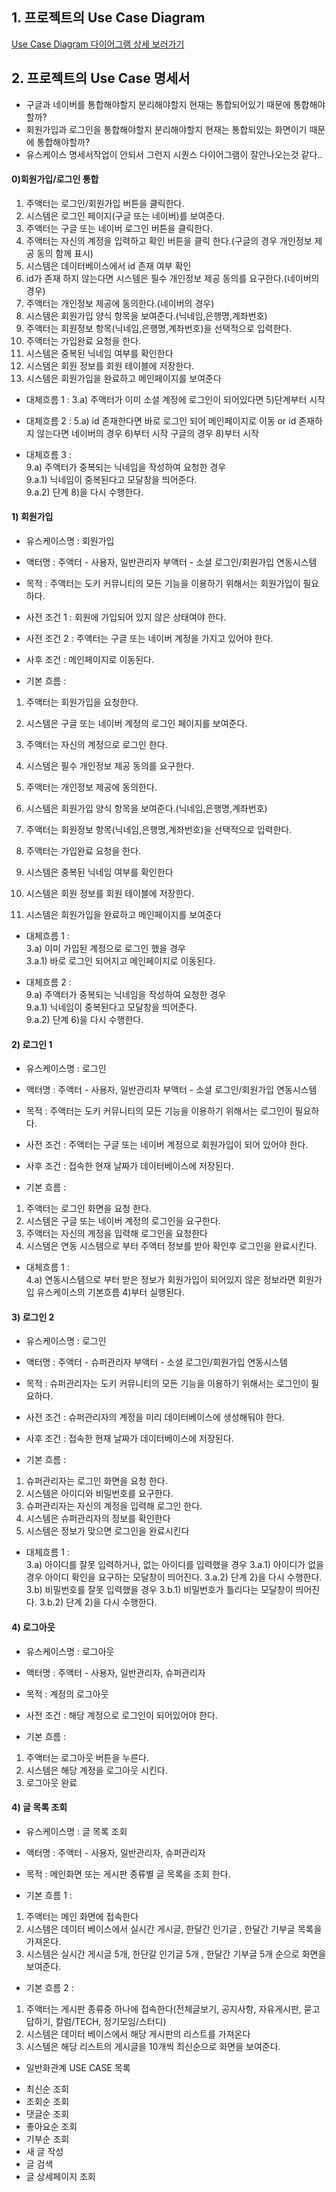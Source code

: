 
## 1. 프로젝트의 Use Case Diagram

[Use Case Diagram 다이어그램 상세 보러가기](https://www.draw.io/?lightbox=1&highlight=0000ff&edit=_blank&layers=1&nav=1&title=Untitled%20Diagram.drawio#R7V1Zc%2BM2Ev41fBwXcRHAow5PtipJZXZnp3azb7JF20pk0ZHosZ1fvwBJSCQIibRFoimNXKkMBYGH0Pj67mZAJo%2BvP61nTw%2B%2FJvN4GeBw%2FhqQaYDVHxHqHz3ylo8gFKJ85H69mBdju4Gvi7%2FjYjAsRp8X83hTmZgmyTJdPFUHb5PVKr5NK2Oz9Tp5qU67S5bVuz7N7uPawNfb2dKMXrHd%2BH8W8%2FTB%2FJBI7r74R7y4fyhuLnCUf3Ezu%2F3zfp08r4o7rpJVnH%2FzODOXKX7l5mE2T15KQ%2BQ6IJN1kqT50ePrJF7qlTVrZs5L38yDBmT8kD4u1QekDrOvP%2B85GbU5Wf2udbxKy7fbe72I43kUUUruJIpv2CdM8kt8ny2fizt826jfHk5m2T%2FTxex%2BPXusPUYav6objjfpOvkzniTLZK3Gs2Uj47vFcmkNlR75LlmlxebB1HwuLqy%2F%2Fx6v04Wi6mi5uF%2BpscfFfK6%2FHM%2BKgVv1W%2BO188cXy6UvEb%2BWhorF%2BClOHuN0%2FaammG3PCvIUm95Q66W0fZjZ4A%2BlrUOLsVmxae%2B3l96tvjooCOAmxr%2Fot%2FHm7ttff7xsfsPh%2F27%2B%2BWX%2B%2BAnVCRLgaJkWK1WhQvTXc2K%2B%2BLTJ1nSkJqg1ed19qY7u9b%2FT337%2B%2BXf1bXA9CcbjYESDa%2FX%2F6%2BJAqP9EcD3VB%2BPQ3FH9gvym%2BSVqu0CB4UkfPj8uP6tdoqn08rBI469Ps1s9%2FqJYTZX6ZmHVqjL9jVlSRQdz%2FRr1HDRuTVDhJCirExQx3BtJaZ2kiggiCsQkO2CBnGSUUQRB%2Bvh6FIx5MBb6WznVB%2BoBFHHkqDhFjgMZZtPCQGQkldf6Ojl5JdfjmqqfAymLQUVYmd9ulNF8au5r0bSBgLPNU8687xav8byKZ8RreD6eokiEFkalg6bCgdHtYOcUpbi2bPFcCaPiY7JOH5L7ZDVbXu9Gx5l80Us21Xt9N%2BeXJHkqFvePOE3fisWcPadJdenj1Xyk5eSOraqRzwv96NklbUrkz6gf7PDSq9%2BRPK9v40NbuEBMOlvfx%2BmBiSR0E3MdL2fp4nv1SVx0yU5VP3P2VprwlCxW6aZ05S96YLdHKKvsEMSZReL8gjuCb5%2FsCFQzN6pxMMohqmAmC2TKuhJQYp2j21TLyq3k%2B2V2Ey%2B%2FJJtFuki0wLtJ0jR5VBOW%2BovxVlcxMjbA5C77c0jPNLHwmzyny8VKiWyjhO3fOccx4ipoCZM10DIHZmVfkGUMArLlhWVbfckop7hjkEZdYK8JXFTIK1n6E9Xr5RyiuIRFsy5QFzlRp4XkREs8JffUE2nBSDPBqCRqZACZ4zDXbG7WbZSaHwGZyjyqy1Ov0EQRhcBmHYt9ClDhA5sI2ypP33AUbiE4MtZEjssLHNvDkTrUW69wpHWngxflVj37f9WHT%2BFVGG5HftdXvKJImoHpa3GP%2FNNb%2BdOXeL1Qa6CdA8UgmMKMaUuFOTcOfSvMiFucw2ynz21PIJEHHRu7LOcDRrK9bZfLxdOmhVeiB1gjZput1GG2SpfZ2ptvCbtMlrE2WRR7Vqs4UsoTy7QookeGtJy2Xwdt3c7l5aSO5eS9raZbFR2pbTnNDngg6nbfoBYxdKh%2BnheROxdRbUMxKdSFcd1HNaRFlCH4GrqUsJFmiHr%2F5VpX7ozIWee08AiqY%2B0mNG7FIS8yZdCLTDmMVvQ%2BDcYZj%2BlSrZEt1Rp8rFpzHLEcukD%2FxJrPNg%2FZ%2BW7r8scjg3nMZvVNsXtaxDUEGTQncoYI%2FXIih1Lh15PJW3CmrT0XXrGKMddgyHWIEhK2REk3NljdZooia%2B8Qa0%2F07J0xt6vgr00UccD4Qy4zyi%2F%2B6lbUv3U2hL1qRYpEOXZqZzDszXVYx5vF37Ob7FIaFYU9r67LxgGb6msphG6Kpe7LMUWqJj8LaW3pXZ4pe5d3F8NBtZUPcDR71LuwyFcof1qsbpfPOiXJjN5X5rjdjXWqtc1xaU9dF4qqDLrvoDrFzVLNBareciQ4iFArCamQWz5HjuhHfI6HowqsWwnHcFs9sJPww3u9jNvMKZOMEx12Mtrzo4b5ODo4vx%2BfpFnzvdb2RKuwAmUHNFNwp4G4zsKSuaOSlrxDvRniu512FKOwk28EuCFukjnBOAVmUZVTSDJ8RsF9MYrjBLzbG6jxJDKsVHGmQ4hbnDmiVoC4YcRiTaiuO%2FnFjXTY1V5xUxKoBW4i3gCc5hC9E1pdAke0BA7HEBKWW%2ByZV6NyzfMZPTg%2FosfOxx4ksjsJQUezJjvnNx5XYl2yPKj%2By7zjio%2BMqLGDqeE4uDCONRtyCJ8BSWdOwKUziOfVryxt7XyFlaUu52smP%2FPc8HFktrUw6eeD1kRticootESNgEJCW4kqQlyVqEI2SVR4VdTYbAOHj3lMW6hgLS0qIYtRIOkJ44hycBxFZy8zIlMQOfBN73CwarVI7XKyM75OeK%2BD52pEIGUIfvf6sJ2SxDJRvCQymjWxpUkVOqcLLAJveAywhqBrYJHTECKOCmZdc8xM%2FelYm%2Banu9cxeNIkh3XlWYGybXrHh5x4%2BuxK4lSHgOFtta7c7wwFGA6i%2FzZkq%2FXIx1qT5ejstQ8pCMKWbcxDVJG7NO9SNbEOF6rVmGTBxInJ38mqq7Y1%2F4KVsuvGWmV3lPdDclJu50NxcE4KEkz0WnnIh62OUyu%2FiyNZpmrj%2FIgczhEgh%2Bf3hGaXul%2BOXQ46qlCLXQpoDxF31IEdSPyKX9N4NT%2BHvK91ks6K4la9ut0ngnEr5YY6aO03EcyRAnDJ8fsIaaXdggM6x0%2FAxks6NVs6FtKmUHCoaQZ2ORZqSDM4LNT7EbpmDRvSAIYufe2YPnG1MPMqfcUAY%2Fo8qERCZWRFQiOBGvDdd%2BaQaGvlAkGa24K%2FAdLWfE7wwfnR4fk9sYA98Ssr6efUWAB89aujgdkgWECXeG1rJwPh1U5%2FYQ14teabzL9%2B8eeye88ov445VGjPQMTnD8S2YS4YINp7IpKHgVjL0aQ06B%2BI7hicOyX2XNAZgQfmJEjrLL%2FojAaNTjvBPcLvS4iPpA8xuadzUJuE9VMDJXN1a%2FYKSoQGmHPVMSpl2%2F7MDASV0vYf0cOotOcL4aOhMxmokdNXekTrTQMTh0eRbQZTD7tAunrkWeW9oijmzfvlfZj7VoMOASZh9vcO3nFch8LQCsdT8JZ6CIGkwpQdicRyJGLyodajfrl%2FW53saO5%2F5KtNQNTjHXXLlG1yD78jPQqKmkBs2e66wBqCQbUTqA9XlHTp2BYfx8FoulO8z4ePg0eMEAIJ9fqFaduWCkAqtxV%2FYQ3xHXu%2B4B5AigiIOxOQt7fuwwHE24W1a6q7oPkE01hq7wnEZlbvPYH4SOCTrkYkVemxrxL0bMQIA486IgSSeVDuWSK32n9uDoR82%2FxnuOZA254lQJLJYhlRQyTTni8aMn4lwofm9yXJQGpyACVZ203WjSRzyAW7ttfOW9zTXPXdMtG%2BUVPGee0EIyP7lVhNTeDzwrtcYkW7mMI5SawIPDyPEHR3unc1W%2FbLMdr2zYERSyi0A%2FUNocPaCcJHoRgiIIXOpR1GcSWTGl3pPsEf0IkAZVfrDk6g7fPNYx6qIqp2czofTg4fNcaO5TwzFxYyDGygLFnYPinkhcGCpAuUW1FLq1Gm4E3RioEx2PYbC8jPRSybkjf5uewTSFGw3e9WNMvYoNTnooDog7ORABw8mQ8R6GA0CSudppWmtWv4dyqMYNi9HhC1dfgm494%2Bgfgw7hH7wbxLxb7p3GskLdfM9uV9vt6XbPBgN0fCwUiUurI6m3xkqdoj47g55gWd0Mwe2S%2BGAG8fhrZbcwDFyU3anmco4pYsHDq7CCTnAJJHtiUMrBtj%2B5yHtNhRxtim%2Br0po7x70XWW7n6qHM5WZ%2BHfEoswBlZnORVVu1aSHt6c0jnK2pajAbO%2F0FXyVevdm%2BsRo6hoK7bDXTah216Mg8MgeLsxhKFfwhJh26Ts4zVnnWOQngYGCXi%2BCrffTUU%2F9EYASK2mLa2htRpHT7J9%2FFaNjFHp9evnwlHVIsCz1AE2fu4cE97K%2B47kf7DZD%2B8yoiFZnLfCuyNZnKsWzsnizrcobuerAmRx0BFJiqzmeVKegtZ4ImVxFFprZFy%2Bh3MOTmP0VjB3JDt1laTtY6dnWpuGEHxxGoaO62IRHY03zxDzVux2JCuFTr%2BNGAmqkvL0cne81agdyU5dNVp72OnZF2spHRGerwK%2FD%2FM9PNUzpIZdkbVz45jdZIou9%2Be%2B185gh88Q%2BPAJfSXOgGTxlgSC4NWKjCskT04gtN29iIDsXmZeW7ndWtTH1gpdFVf71PlzL71CrrcL%2BJY%2FwHZ0FeeDer8ACr0VXx1HQwbcIuhKMiv5Hp2eAt%2BW1kD8OrJy6ZGXhkDbZWnm1%2BdbV4XIAAqroG30kOIqxPnO%2FzlcFww6kTyk%2FPY%2FUBpma8L01QmB2y96QhZ2u%2BqEYN8I0Ybe53sfrV9Oj1qnwp1v%2FRSi8AVUzBHw%2BNFe27f9unhm1AmxLe%2BLcKTheH21G%2BKuVAFTvKL1qDBLD8jKVkQ1B1VeB67Xy3ykh3lHYMLM1prgnavc3TNejHTmhU7gzVf6RBeYwqul3GEenP%2BLJ1kf7AnbNZImIahEXeyVPbneDXghbifEpY6ses%2FEddRUXoj7MeJa%2Bjoz3YbgiIsvxO2KuLWOeeBs%2BX0GwoW47YkbOQoOPRP3h3yTdz%2FEtew9V3ssz8R1BD8vxO0EudxhzHsm7sUU6oy4dvNiRzWBX%2BLKiynUF1uW8MS9mEJ9EReFDiegZ%2BpebKHeqIsd4RLP1HVErS7U7Ya6CFxhlo5y8Qt1O6KuI%2FfQM3Uv5lBn1LXMIUQ4tJvK1Yj7Qt1usAsePsCuJrsX6naE3f44s%2Fq4TpK0nDqkfvPDr8k81jP%2BDw%3D%3D)

## 2. 프로젝트의 Use Case 명세서

- 구글과 네이버를 통합해야할지 분리해야할지 현재는 통합되어있기 때문에 통합해야할까?
- 회원가입과 로그인을 통합해야할지 분리해야할지 현재는 통합되있는 화면이기 때문에 통합해야할까?
- 유스케이스 명세서작업이 안되서 그런지 시퀀스 다이어그램이 잘안나오는것 같다..

#### 0)회원가입/로그인 통합

1) 주액터는 로그인/회원가입 버튼을 클릭한다.
2) 시스템은 로그인 페이지(구글 또는 네이버)를 보여준다.
3) 주액터는 구글 또는 네이버 로그인 버튼을 클릭한다.
4) 주액터는 자신의 계정을 입력하고 확인 버튼을 클릭 한다.(구글의 경우 개인정보 제공 동의 함께 표시)
5) 시스템은 데이터베이스에서 id 존재 여부 확인
6) id가 존재 하지 않는다면 시스템은 필수 개인정보 제공 동의를 요구한다.(네이버의 경우)
7) 주액터는 개인정보 제공에 동의한다.(네이버의 경우)
8) 시스템은 회원가입 양식 항목을 보여준다.(닉네임,은행명,계좌번호)
9) 주액터는 회원정보 항목(닉네임,은행명,계좌번호)을 선택적으로 입력한다.
10) 주액터는 가입완료 요청을 한다.
11) 시스템은 중복된 닉네임 여부를 확인한다 
12) 시스템은 회원 정보를 회원 테이블에 저장한다.
13) 시스템은 회원가입을 완료하고 메인페이지를 보여준다

- 대체흐름 1 :
3.a) 주액터가 이미 소셜 계정에 로그인이 되어있다면 5)단계부터 시작

- 대체흐름 2 :
5.a) id 존재한다면 바로 로그인 되어 메인페이지로 이동 or id 존재하지 않는다면 네이버의 경우 6)부터 시작
구글의 경우 8)부터 시작

- 대체흐름 3 :   
9.a) 주액터가 중복되는 닉네임을 작성하여 요청한 경우        
9.a.1) 닉네임이 중복된다고 모달창을 띄어준다.    
9.a.2) 단계 8)을 다시 수행한다.   

#### 1) 회원가입

- 유스케이스명 : 회원가입

- 액터명 : 주액터 - 사용자, 일반관리자 
                  부액터 - 소셜 로그인/회원가입 연동시스템

- 목적 : 주액터는 도키 커뮤니티의 모든 기능을 이용하기  위해서는 회원가입이 필요하다.

- 사전 조건 1 : 회원에 가입되어 있지 않은 상태여야 한다.
- 사전 조건 2 : 주액터는 구글 또는 네이버 계정을 가지고 있어야 한다.
- 사후 조건 : 메인페이지로 이동된다.

- 기본 흐름 : 

1) 주액터는 회원가입을 요청한다.
2) 시스템은 구글 또는 네이버 계정의 로그인 페이지를 보여준다.
3) 주액터는 자신의 계정으로 로그인 한다.
4) 시스템은 필수 개인정보 제공 동의를 요구한다.
5) 주액터는 개인정보 제공에 동의한다.
6) 시스템은 회원가입 양식 항목을 보여준다.(닉네임,은행명,계좌번호)
7) 주액터는 회원정보 항목(닉네임,은행명,계좌번호)을 선택적으로 입력한다.
8) 주액터는 가입완료 요청을 한다.
9) 시스템은 중복된 닉네임 여부를 확인한다 

10) 시스템은 회원 정보를 회원 테이블에 저장한다.
11) 시스템은 회원가입을 완료하고 메인페이지를 보여준다

- 대체흐름 1 :   
3.a) 이미 가입된 계정으로 로그인 했을 경우     
3.a.1) 바로 로그인 되어지고 메인페이지로 이동된다. 

- 대체흐름 2 :   
9.a) 주액터가 중복되는 닉네임을 작성하여 요청한 경우        
9.a.1) 닉네임이 중복된다고 모달창을 띄어준다.    
9.a.2) 단계 6)을 다시 수행한다.    

#### 2) 로그인 1

- 유스케이스명 : 로그인

- 액터명 : 주액터 - 사용자, 일반관리자 
                  부액터 - 소셜 로그인/회원가입 연동시스템

- 목적 : 주액터는 도키 커뮤니티의 모든 기능을 이용하기 위해서는 로그인이 필요하다.

- 사전 조건 : 주액터는 구글 또는 네이버 계정으로 회원가입이 되어 있어야 한다.
- 사후 조건 : 접속한 현재 날짜가 데이터베이스에 저장된다.

- 기본 흐름 : 

1) 주액터는 로그인 화면을 요청 한다.
2) 시스템은 구글 또는 네이버 계정의 로그인을 요구한다.
3) 주액터는 자신의 계정을 입력해 로그인을 요청한다
4) 시스템은 연동 시스템으로 부터 주액터 정보를 받아 확인후 로그인을 완료시킨다.

- 대체흐름 1 :   
4.a) 연동시스템으로 부터 받은 정보가 회원가입이 되어있지 않은 정보라면 회원가입 유스케이스의  기본흐름 4)부터 실행된다.

#### 3) 로그인 2

- 유스케이스명 : 로그인

- 액터명 : 주액터 - 슈퍼관리자
                  부액터 - 소셜 로그인/회원가입 연동시스템

- 목적 : 슈퍼관리자는 도키 커뮤니티의 모든 기능을 이용하기 위해서는 로그인이 필요하다.

- 사전 조건 : 슈퍼관리자의 계정을 미리 데이터베이스에 생성해둬야 한다.
- 사후 조건 : 접속한 현재 날짜가 데이터베이스에 저장된다.

- 기본 흐름 : 

1) 슈퍼관리자는 로그인 화면을 요청 한다.
2) 시스템은 아이디와 비밀번호를 요구한다.
3) 슈퍼관리자는 자신의 계정을 입력해 로그인 한다.
4) 시스템은 슈퍼관리자의 정보를 확인한다
5) 시스템은 정보가 맞으면 로그인을 완료시킨다

- 대체흐름 1 :   
3.a) 아이디를 잘못 입력하거나, 없는 아이디를 입력했을 경우 
3.a.1) 아이디가 없을 경우 아이디 확인을 요구하는 모달창이 띄어진다.
3.a.2) 단계 2)을 다시 수행한다.  
3.b) 비밀번호를 잘못 입력했을 경우
3.b.1) 비밀번호가 틀리다는 모달창이 띄어진다.
3.b.2) 단계 2)을 다시 수행한다.  

#### 4) 로그아웃

- 유스케이스명 : 로그아웃

- 액터명 : 주액터 - 사용자, 일반관리자, 슈퍼관리자

- 목적 : 계정의 로그아웃

- 사전 조건 : 해당 계정으로 로그인이 되어있어야 한다.

- 기본 흐름 : 

1) 주액터는 로그아웃 버튼을 누른다.
2) 시스템은 해당 계정을 로그아웃 시킨다.
3) 로그아웃 완료

#### 4) 글 목록 조회

- 유스케이스명 : 글 목록 조회

- 액터명 : 주액터 - 사용자, 일반관리자, 슈퍼관리자

- 목적 : 메인화면 또는 게시판 종류별 글 목록을 조회 한다. 

- 기본 흐름 1 : 

1) 주액터는 메인 화면에 접속한다
2) 시스템은 데이터 베이스에서 실시간 게시글, 한달간 인기글 , 한달간 기부글 목록을 가져온다.
3) 시스템은 실시간 게시글 5개, 한단갈 인기글 5개 , 한달간 기부글 5개 순으로 화면을 보여준다.

- 기본 흐름 2 :
1) 주액터는 게시판 종류중 하나에 접속한다(전체글보기, 공지사항, 자유게시판, 묻고답하기, 칼럼/TECH, 정기모임/스터디)
2) 시스템은 데이터 베이스에서 해당 게시판의 리스트를 가져온다
3) 시스템은 해당 리스트의 게시글을 10개씩 최신순으로 화면을 보여준다.

- 일반화관계 USE CASE 목록

* 최신순 조회
* 조회순 조회
* 댓글순 조회
* 좋아요순 조회
* 기부순 조회
* 새 글 작성
* 글 검색
* 글 상세페이지 조회 







